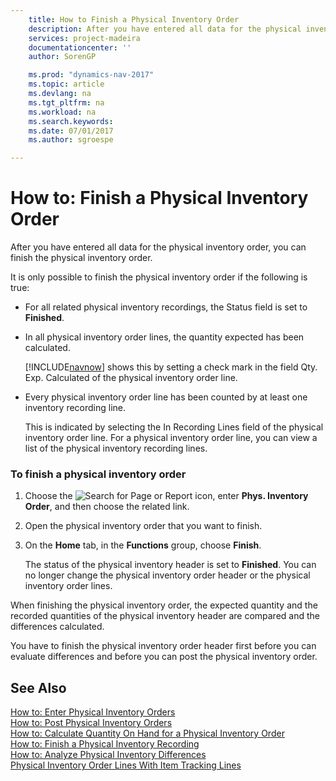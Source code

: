```yaml
---
    title: How to Finish a Physical Inventory Order 
    description: After you have entered all data for the physical inventory order, you can finish the physical inventory order.
    services: project-madeira
    documentationcenter: ''
    author: SorenGP

    ms.prod: "dynamics-nav-2017"
    ms.topic: article
    ms.devlang: na
    ms.tgt_pltfrm: na
    ms.workload: na
    ms.search.keywords:
    ms.date: 07/01/2017
    ms.author: sgroespe

---
```

# How to: Finish a Physical Inventory Order
After you have entered all data for the physical inventory order, you can finish the physical inventory order.  
  
 It is only possible to finish the physical inventory order if the following is true:  
  
-   For all related physical inventory recordings, the Status field is set to **Finished**.  
  
-   In all physical inventory order lines, the quantity expected has been calculated.  
  
     [!INCLUDE[navnow](../../includes/navnow_md.md)] shows this by setting a check mark in the field Qty. Exp. Calculated of the physical inventory order line.  
  
-   Every physical inventory order line has been counted by at least one inventory recording line.  
  
     This is indicated by selecting the In Recording Lines field of the physical inventory order line. For a physical inventory order line, you can view a list of the physical inventory recording lines.  
  
### To finish a physical inventory order  
  
1.  Choose the ![Search for Page or Report](media/ui-search/search_small.png "Search for Page or Report icon") icon, enter **Phys. Inventory Order**, and then choose the related link.  
  
2.  Open the physical inventory order that you want to finish.  
  
3.  On the **Home** tab, in the **Functions** group, choose **Finish**.  
  
     The status of the physical inventory header is set to **Finished**. You can no longer change the physical inventory order header or the physical inventory order lines.  
  
 When finishing the physical inventory order, the expected quantity and the recorded quantities of the physical inventory header are compared and the differences calculated.  
  
 You have to finish the physical inventory order header first before you can evaluate differences and before you can post the physical inventory order.  
  
## See Also  
 [How to: Enter Physical Inventory Orders](how-to-enter-physical-inventory-orders.md)   
 [How to: Post Physical Inventory Orders](how-to-post-physical-inventory-orders.md)   
 [How to: Calculate Quantity On Hand for a Physical Inventory Order](how-to-calculate-quantity-on-hand-for-a-physical-inventory-order.md)   
 [How to: Finish a Physical Inventory Recording](how-to-finish-a-physical-inventory-recording.md)   
 [How to: Analyze Physical Inventory Differences](how-to-analyze-physical-inventory-differences.md)   
 [Physical Inventory Order Lines With Item Tracking Lines](physical-inventory-order-lines-with-item-tracking-lines.md)